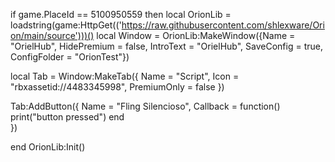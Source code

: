 if game.PlaceId == 5100950559 then
local OrionLib = loadstring(game:HttpGet(('https://raw.githubusercontent.com/shlexware/Orion/main/source')))()
local Window = OrionLib:MakeWindow({Name = "OrielHub", HidePremium = false, IntroText = "OrielHub", SaveConfig = true, ConfigFolder = "OrionTest"})

local Tab = Window:MakeTab({
	Name = "Script",
	Icon = "rbxassetid://4483345998",
	PremiumOnly = false
})

Tab:AddButton({
	Name = "Fling Silencioso",
	Callback = function()
      		print("button pressed")
  	end    
})






end
OrionLib:Init()
